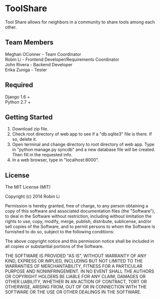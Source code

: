 # ToolShare

Tool Share allows for neighbors in a community to share tools among each other.

## Team Members

Meghan OConner  - Team Coordinator  
Robin Li - Frontend Developer/Requirements Coordinator    
John Rivera   - Backend Developer   
Erika Zuniga  - Tester  

## Required

Django 1.6 +  
Python 2.7 +

## Getting Started

1. Download zip file.
2. Check root directory of web app to see if a "db.sqlite3" file is there.
If so, delete it.
3. Open terminal and change directory to root directory of web app. Type
in "python manage.py syncdb" and a new database file will be created. Then
fill in the requested info.
4. In a web browser, type in "localhost:8000". 

## License

The MIT License (MIT)

Copyright (c) 2014 Robin Li

Permission is hereby granted, free of charge, to any person obtaining a copy
of this software and associated documentation files (the "Software"), to deal
in the Software without restriction, including without limitation the rights
to use, copy, modify, merge, publish, distribute, sublicense, and/or sell
copies of the Software, and to permit persons to whom the Software is
furnished to do so, subject to the following conditions:

The above copyright notice and this permission notice shall be included in all
copies or substantial portions of the Software.

THE SOFTWARE IS PROVIDED "AS IS", WITHOUT WARRANTY OF ANY KIND, EXPRESS OR
IMPLIED, INCLUDING BUT NOT LIMITED TO THE WARRANTIES OF MERCHANTABILITY,
FITNESS FOR A PARTICULAR PURPOSE AND NONINFRINGEMENT. IN NO EVENT SHALL THE
AUTHORS OR COPYRIGHT HOLDERS BE LIABLE FOR ANY CLAIM, DAMAGES OR OTHER
LIABILITY, WHETHER IN AN ACTION OF CONTRACT, TORT OR OTHERWISE, ARISING FROM,
OUT OF OR IN CONNECTION WITH THE SOFTWARE OR THE USE OR OTHER DEALINGS IN THE
SOFTWARE.

